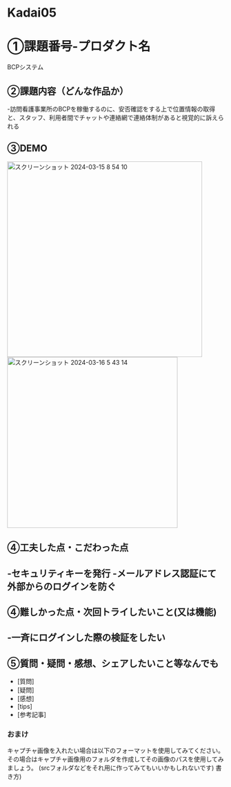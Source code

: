 # Kadai05
# ①課題番号-プロダクト名
BCPシステム

## ②課題内容（どんな作品か）
-訪問看護事業所のBCPを稼働するのに、安否確認をする上で位置情報の取得と、スタッフ、利用者間でチャットや連絡網で連絡体制があると視覚的に訴えられる

## ③DEMO
<img width="452" alt="スクリーンショット 2024-03-15 8 54 10" src="https://github.com/MadokaSuzukim/kadai05_api/assets/158795547/a76abc3d-98ce-49d2-a710-5b1e8ac32a78">
<img width="395" alt="スクリーンショット 2024-03-16 5 43 14" src="https://github.com/MadokaSuzukim/kadai05_api/assets/158795547/d9a7930b-6f2e-48cb-8ad9-6ccc66165fd9">

## ④工夫した点・こだわった点
-セキュリティキーを発行
-メールアドレス認証にて外部からのログインを防ぐ
-

## ④難しかった点・次回トライしたいこと(又は機能)
-一斉にログインした際の検証をしたい
-

## ⑤質問・疑問・感想、シェアしたいこと等なんでも
- [質問]
- [疑問]
- [感想]
- [tips]
- [参考記事]


### おまけ
キャプチャ画像を入れたい場合は以下のフォーマットを使用してみてください。
その場合はキャプチャ画像用のフォルダを作成してその画像のパスを使用してみましょう。
(srcフォルダなどをそれ用に作ってみてもいいかもしれないです)
書き方)
